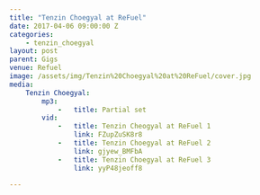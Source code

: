 ```yaml
---
title: "Tenzin Choegyal at ReFuel"
date: 2017-04-06 09:00:00 Z
categories:
    - tenzin_choegyal
layout: post
parent: Gigs
venue: Refuel
image: /assets/img/Tenzin%20Choegyal%20at%20ReFuel/cover.jpg
media:
    Tenzin Choegyal:
        mp3:
            -   title: Partial set
        vid:
            -   title: Tenzin Cheogyal at ReFuel 1
                link: FZupZuSK8r8
            -   title: Tenzin Choegyal at ReFuel 2
                link: gjyew_BMFbA
            -   title: Tenzin Choegyal at ReFuel 3
                link: yyP48jeoff8

---
```


